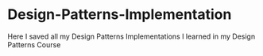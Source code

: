# Design-Patterns-Implementation
Here I saved all my Design Patterns Implementations I learned in my Design Patterns Course
